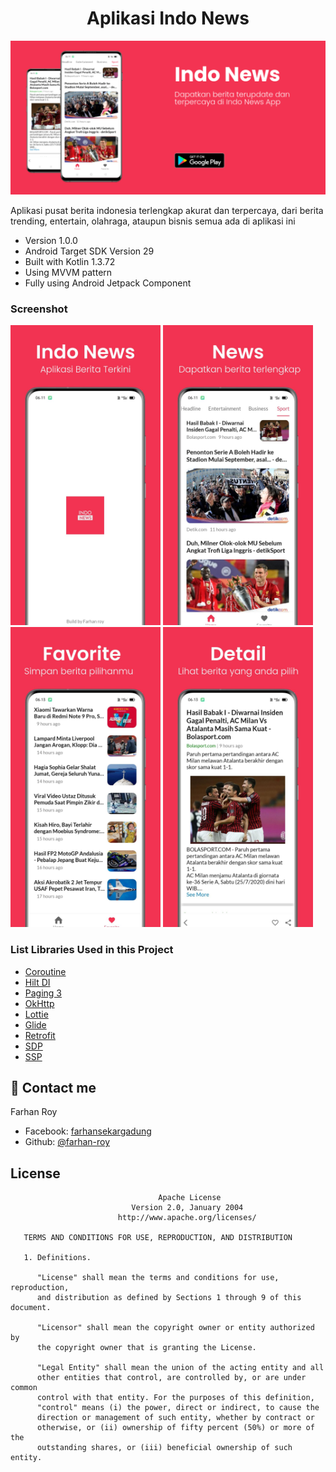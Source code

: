 <h1 align="center">Aplikasi Indo News</h1>
<p align="center"><img src="https://raw.githubusercontent.com/farhanroy/Indo-News/master/IndoNews/screenshot/1.png"></p>
Aplikasi pusat berita indonesia terlengkap akurat dan terpercaya, dari berita trending, entertain, olahraga, ataupun bisnis semua ada di aplikasi ini

* Version 1.0.0
* Android Target SDK Version 29
* Built with Kotlin 1.3.72
* Using MVVM pattern
* Fully using Android Jetpack Component

### Screenshot
<p>
  <tr>
  <td>
    <img src="https://raw.githubusercontent.com/farhanroy/indo-news/master/IndoNews/screenshot/screen-0.jpg" width="240" height="480"  title="hover text"> 
  </td>
    <td>
    <img src="https://raw.githubusercontent.com/farhanroy/indo-news/master/IndoNews/screenshot/screen-1.jpg" width="240" height="480"  title="hover text"> 
  </td>
    <td>
    <img src="https://raw.githubusercontent.com/farhanroy/indo-news/master/IndoNews/screenshot/screen-2.jpg" width="240" height="480"  title="hover text"> 
  </td>
    <td>
    <img src="https://raw.githubusercontent.com/farhanroy/indo-news/master/IndoNews/screenshot/screen-3.jpg" width="240" height="480"  title="hover text"> 
  </td>
</tr>
</p>

### List Libraries Used in this Project
* [Coroutine](https://github.com/Kotlin/kotlinx.coroutines)
* [Hilt DI](https://dagger.dev/)
* [Paging 3](https://developer.android.com/topic/libraries/architecture/paging/v3-overview)
* [OkHttp](https://square.github.io/okhttp/)
* [Lottie](https://github.com/airbnb/lottie-android)
* [Glide](https://github.com/bumptech/glide)
* [Retrofit](https://github.com/square/retrofit)
* [SDP](https://github.com/intuit/sdp)
* [SSP](https://github.com/intuit/ssp)

## 👤  Contact me

Farhan Roy 
  - Facebook: [farhansekargadung](https://web.facebook.com/farhansekargadung)
  - Github: [@farhan-roy](https://github.com/farhanroy)

## License
```
                                 Apache License
                           Version 2.0, January 2004
                        http://www.apache.org/licenses/

   TERMS AND CONDITIONS FOR USE, REPRODUCTION, AND DISTRIBUTION

   1. Definitions.

      "License" shall mean the terms and conditions for use, reproduction,
      and distribution as defined by Sections 1 through 9 of this document.

      "Licensor" shall mean the copyright owner or entity authorized by
      the copyright owner that is granting the License.

      "Legal Entity" shall mean the union of the acting entity and all
      other entities that control, are controlled by, or are under common
      control with that entity. For the purposes of this definition,
      "control" means (i) the power, direct or indirect, to cause the
      direction or management of such entity, whether by contract or
      otherwise, or (ii) ownership of fifty percent (50%) or more of the
      outstanding shares, or (iii) beneficial ownership of such entity.
```
